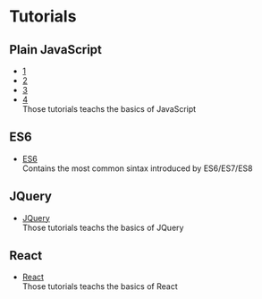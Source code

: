# Tutorials
## Plain JavaScript
- [1](./1)
- [2](./2)
- [3](./3)
- [4](./4) <br>
Those tutorials teachs the basics of JavaScript
## ES6
- [ES6](./ES6+) <br>
Contains the most common sintax introduced by ES6/ES7/ES8
## JQuery
- [JQuery](./JQuery) <br>
Those tutorials teachs the basics of JQuery
## React
- [React](./React) <br>
Those tutorials teachs the basics of React
